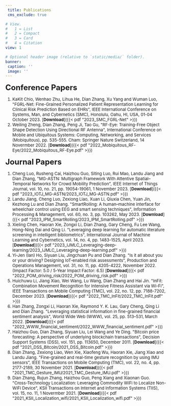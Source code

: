 ```yaml
---
 title: Publications
 cms_exclude: true

# View.
#   1 = List
#   2 = Compact
#   3 = Card
#   4 = Citation
view: 1

# Optional header image (relative to `static/media/` folder).
banner:
 caption: ''
 image: ''
---
```



<font size=5> **Conference Papers** </font>

<font size=2>

1. KaKit Chio, Wenhao Zhu, Lihua He, Dian Zhang, Xu Yang and Wuman Luo, "FGRL-Net: Fine-Grained Personalized Patient Representation Learning for Clinical Risk Prediction Based on EHRs", IEEE International Conference on Systems, Man, and Cybernetics (SMC), Honolulu, Oahu, HI, USA, 01-04 October 2023. [**Download**]({{< pdf "2023_SMC_FGRL-Net" >}})
1. Weiling Zheng, Dian Zhang, Peng Ji, Tao Gu, "RF-Eye: Training-Free Object Shape Detection Using Directional RF Antenna", International Conference on Mobile and Ubiquitous Systems: Computing, Networking, and Services (Mobiquitous), pp. 535-555. Cham: Springer Nature Switzerland, 14 Novermber 2022. [**Download**]({{< pdf "2022_Mobiquitous_RF-Eye/2022_Mobiquitous_RF-Eye.pdf" >}})

</font>



<font size=5> **Journal Papers** </font>

<font size=2>
  
1. Cheng Luo, Rusheng Cai, Haizhou Guo, Siting Luo, Rui Mao, Landu Jiang and Dian Zhang, "MG-ASTN: Multigraph Framework With Attentive Spatial–Temporal Networks for Crowd Mobility Prediction", IEEE Internet of Things Journal, vol. 10, no. 21, pp. 19054-19061, 1 November 2023. [**Download**]({{< pdf "2023_IOTJ_MG-ASTN/2023_IOTJ_MG-ASTN.pdf" >}})
1. Landu Jiang, Cheng Luo, Zexiong Liao, Xuan Li, Qiuxia Chen, Yuan Jin, Kezhong Lu and Dian Zhang. "SmartRolling: A human–machine interface for wheelchair control using EEG and smart sensing techniques", Information Processing & Management, vol. 60, no. 3, pp. 103262, May 2023. [**Download**]({{< pdf "2023_IPM_SmartRolling/2023_IPM_SmartRolling.pdf" >}})
1. Xieling Chen, Haoran Xie, Zongxi Li, Dian Zhang, Gary Cheng, Fu Lee Wang, Hong-Ning Dai and Qing Li. "Leveraging deep learning for automatic literature screening in intelligent bibliometrics", International Journal of Machine Learning and Cybernetics, vol. 14, no. 4, pp. 1483-1525, April 2023. [**Download**]({{< pdf "2023_IJMLC_Leveraging-deep-learning/2023_IJMLC_Leveraging-deep-learning.pdf" >}})
1. Yi‐Jen (Ian) Ho, Siyuan Liu, Jingchuan Pu and Dian Zhang. "Is it all about you or your driving? Designing IoT‐enabled risk assessments", Production and Operations Management, vol. 31, no. 11, pp. 4205-4222, November 2022. (Impact Factor: 5.0 / 5-Year Impact Factor: 6.5) [**Download**]({{< pdf "2022_POM_driving_risk/2022_POM_driving_risk.pdf" >}})
1. Huichuwu Li, Jiang Xiao, Wei Wang, Lu Wang, Dian Zhang and Hai Jin. "InFit: Combination Movement Recognition for Intensive Fitness Assistant via Wi-Fi", IEEE Transactions on Mobile Computing (TMC), vol. 22, no. 12, pp. 7188-7202, December 2023. [**Download**]({{< pdf "2022_TMC_InFit/2022_TMC_InFit.pdf" >}})
1. Han Zhang, Zongxi Li, Haoran Xie, Raymond Y. K. Lau, Gary Cheng, Qing Li and Dian Zhang. "Leveraging statistical information in fine-grained financial sentiment analysis", World Wide Web (WWW), vol. 25, pp. 513–531, March 2022. [**Download**]({{< pdf "2022_WWW_financial_sentiment/2022_WWW_financial_sentiment.pdf" >}})
1. Haizhou Guo, Dian Zhang, Siyuan Liu, Lei Wang and Ye Ding. "Bitcoin price forecasting: A perspective of underlying blockchain transactions", Decision Support Systems (DSS), vol. 151, pp. 113650,  December 2011.  [**Download**]({{< pdf "2021_DSS_Bitcoin/2021_DSS_Bitcoin.pdf" >}})
1. Dian Zhang, Zexiong Liao, Wen Xie, Xiaofeng Wu, Haoran Xie, Jiang Xiao and Landu Jiang. "Fine-grained and real-time gesture recognition by using IMU sensors", IEEE Transactions on Mobile Computing (TMC), vol. 22, no. 4, pp. 2177-2189, 30 November 2021. [**Download**]({{< pdf "2021_TMC_Gesture_IMU/2021_TMC_Gesture_IMU.pdf" >}})
1. Dian Zhang, Rujun Zhang, Haizhou Guo, Peng Xiang and Xiaonan Guo. "Cross-Technology Localization: Leveraging Commodity WiFi to Localize Non-WiFi Device", KSII Transactions on Internet and Information Systems (TIIS), vol. 15, no. 11, 1 Novermber 2021. [**Download**]({{< pdf "2021_KSII_Localization_wifi/2021_KSII_Localization_wifi.pdf" >}})
  
</font>
